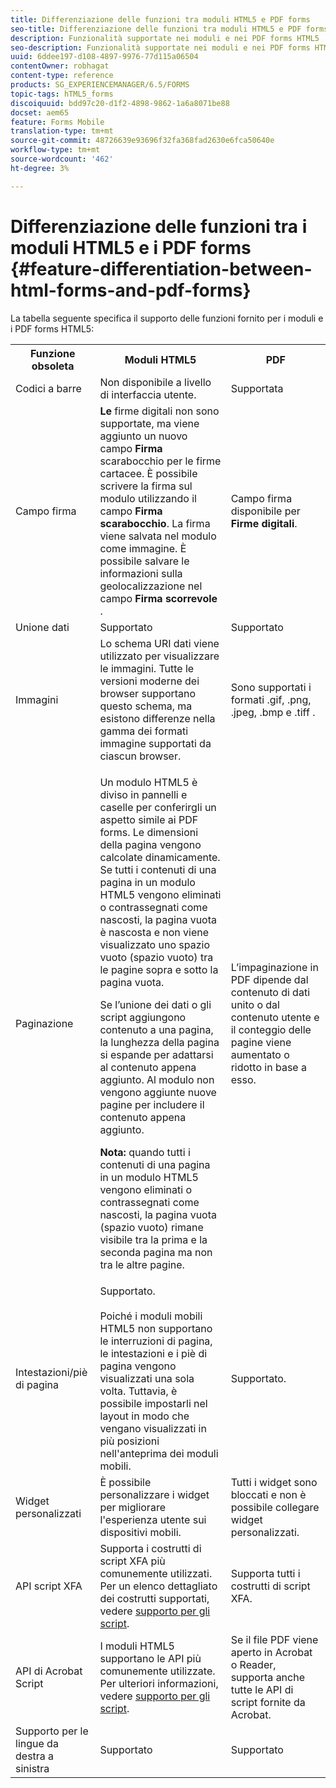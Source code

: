 ```yaml
---
title: Differenziazione delle funzioni tra moduli HTML5 e PDF forms
seo-title: Differenziazione delle funzioni tra moduli HTML5 e PDF forms
description: Funzionalità supportate nei moduli e nei PDF forms HTML5
seo-description: Funzionalità supportate nei moduli e nei PDF forms HTML5
uuid: 6ddee197-d108-4897-9976-77d115a06504
contentOwner: robhagat
content-type: reference
products: SG_EXPERIENCEMANAGER/6.5/FORMS
topic-tags: hTML5_forms
discoiquuid: bdd97c20-d1f2-4898-9862-1a6a8071be88
docset: aem65
feature: Forms Mobile
translation-type: tm+mt
source-git-commit: 48726639e93696f32fa368fad2630e6fca50640e
workflow-type: tm+mt
source-wordcount: '462'
ht-degree: 3%

---
```



# Differenziazione delle funzioni tra i moduli HTML5 e i PDF forms {#feature-differentiation-between-html-forms-and-pdf-forms}

La tabella seguente specifica il supporto delle funzioni fornito per i moduli e i PDF forms HTML5:

<table>
 <tbody>
  <tr>
   <th>Funzione obsoleta</th>
   <th>Moduli HTML5</th>
   <th>PDF</th>
  </tr>
  <tr>
   <td>Codici a barre<br /> </td>
   <td>Non disponibile a livello di interfaccia utente. </td>
   <td>Supportata</td>
  </tr>
  <tr>
   <td>Campo firma<br /> </td>
   <td><strong>Le </strong> firme digitali non sono supportate, ma viene aggiunto un nuovo campo  <strong>Firma </strong> scarabocchio per le firme cartacee. È possibile scrivere la firma sul modulo utilizzando il campo <strong>Firma scarabocchio</strong>. La firma viene salvata nel modulo come immagine. È possibile salvare le informazioni sulla geolocalizzazione nel campo <strong>Firma scorrevole</strong> .</td>
   <td>Campo firma disponibile per <strong>Firme digitali</strong>.</td>
  </tr>
  <tr>
   <td>Unione dati</td>
   <td>Supportato</td>
   <td>Supportato</td>
  </tr>
  <tr>
   <td>Immagini</td>
   <td>Lo schema URI dati viene utilizzato per visualizzare le immagini. Tutte le versioni moderne dei browser supportano questo schema, ma esistono differenze nella gamma dei formati immagine supportati da ciascun browser.<br /> </td>
   <td>Sono supportati i formati .gif, .png, .jpeg, .bmp e .tiff .</td>
  </tr>
  <tr>
   <td>Paginazione<br /> </td>
   <td><p>Un modulo HTML5 è diviso in pannelli e caselle per conferirgli un aspetto simile ai PDF forms. Le dimensioni della pagina vengono calcolate dinamicamente. Se tutti i contenuti di una pagina in un modulo HTML5 vengono eliminati o contrassegnati come nascosti, la pagina vuota è nascosta e non viene visualizzato uno spazio vuoto (spazio vuoto) tra le pagine sopra e sotto la pagina vuota.</p> <p>Se l’unione dei dati o gli script aggiungono contenuto a una pagina, la lunghezza della pagina si espande per adattarsi al contenuto appena aggiunto. Al modulo non vengono aggiunte nuove pagine per includere il contenuto appena aggiunto. </p> <p><strong>Nota:</strong> quando tutti i contenuti di una pagina in un modulo HTML5 vengono eliminati o contrassegnati come nascosti, la pagina vuota (spazio vuoto) rimane visibile tra la prima e la seconda pagina ma non tra le altre pagine.</p> </td>
   <td>L’impaginazione in PDF dipende dal contenuto di dati unito o dal contenuto utente e il conteggio delle pagine viene aumentato o ridotto in base a esso.</td>
  </tr>
  <tr>
   <td>Intestazioni/piè di pagina </td>
   <td>Supportato. <br /> <br /> Poiché i moduli mobili HTML5 non supportano le interruzioni di pagina, le intestazioni e i piè di pagina vengono visualizzati una sola volta. Tuttavia, è possibile impostarli nel layout in modo che vengano visualizzati in più posizioni nell'anteprima dei moduli mobili.<br /> </td>
   <td>Supportato.</td>
  </tr>
  <tr>
   <td>Widget personalizzati</td>
   <td>È possibile personalizzare i widget per migliorare l'esperienza utente sui dispositivi mobili.<br /> </td>
   <td>Tutti i widget sono bloccati e non è possibile collegare widget personalizzati.<br /> </td>
  </tr>
  <tr>
   <td>API script XFA</td>
   <td>Supporta i costrutti di script XFA più comunemente utilizzati. Per un elenco dettagliato dei costrutti supportati, vedere <a href="/help/forms/using/scripting-support.md">supporto per gli script</a>.</td>
   <td>Supporta tutti i costrutti di script XFA.</td>
  </tr>
  <tr>
   <td>API di Acrobat Script </td>
   <td>I moduli HTML5 supportano le API più comunemente utilizzate. Per ulteriori informazioni, vedere <a href="/help/forms/using/scripting-support.md">supporto per gli script</a>.</td>
   <td>Se il file PDF viene aperto in Acrobat o Reader, supporta anche tutte le API di script fornite da Acrobat.</td>
  </tr>
  <tr>
   <td>Supporto per le lingue da destra a sinistra </td>
   <td>Supportato</td>
   <td>Supportato</td>
  </tr>
 </tbody>
</table>

<!--Follow the best practices to enable a form template for HTML5 renditions and ensure that the behavior and appearance of HTML5 forms and XFA-based PDF is consistent. For detailed list of best practices, see [Best practices to design an HTML5 form.](/help/forms/using/best-practices-design-html5-forms.md)-->
